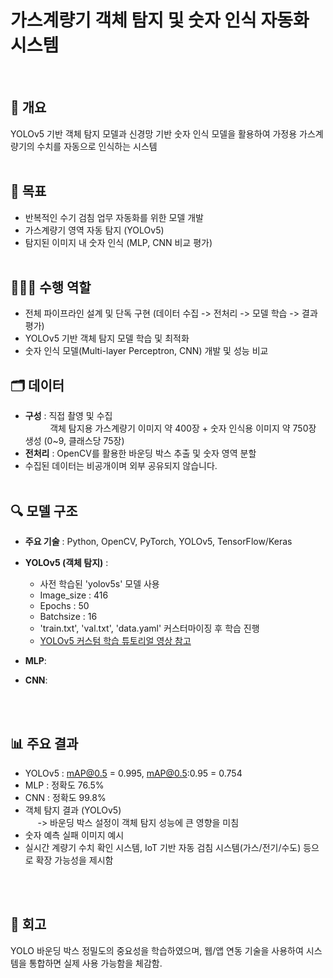 # 가스계량기 객체 탐지 및 숫자 인식 자동화 시스템
<br>

## 💬 개요
YOLOv5 기반 객체 탐지 모델과 신경망 기반 숫자 인식 모델을 활용하여 가정용 가스계량기의 수치를 자동으로 인식하는 시스템
<br><br>

## 📌 목표
- 반복적인 수기 검침 업무 자동화를 위한 모델 개발
- 가스계량기 영역 자동 탐지 (YOLOv5)
- 탐지된 이미지 내 숫자 인식 (MLP, CNN 비교 평가)
<br><br>

## 🙋🏻‍♀️ 수행 역할
- 전체 파이프라인 설계 및 단독 구현 (데이터 수집 -> 전처리 -> 모델 학습 -> 결과 평가)
- YOLOv5 기반 객체 탐지 모델 학습 및 최적화
- 숫자 인식 모델(Multi-layer Perceptron, CNN) 개발 및 성능 비교

## 🗂️ 데이터
- **구성** : 직접 촬영 및 수집 <br>
&nbsp;&nbsp;&nbsp;&nbsp;&nbsp;&nbsp;&nbsp;&nbsp;&nbsp; 객체 탐지용 가스계량기 이미지 약 400장 + 숫자 인식용 이미지 약 750장 생성 (0~9, 클래스당 75장)
- **전처리** : OpenCV를 활용한 바운딩 박스 추출 및 숫자 영역 분할
- 수집된 데이터는 비공개이며 외부 공유되지 않습니다.
<br><br>

## 🔍 모델 구조
- **주요 기술** : Python, OpenCV, PyTorch, YOLOv5, TensorFlow/Keras
- **YOLOv5 (객체 탐지)** :
  - 사전 학습된 'yolov5s' 모델 사용
  - Image_size : 416
  - Epochs : 50
  - Batchsize : 16
  - 'train.txt', 'val.txt', 'data.yaml' 커스터마이징 후 학습 진행
  - [YOLOv5 커스텀 학습 튜토리얼 영상 참고](https://youtu.be/T0DO1C8uYP8?si=dSr4nJK_Cg9B-Bf9)
- **MLP**:

 - **CNN**:

  <br><br>

## 📊 주요 결과
- YOLOv5 : mAP@0.5 = 0.995, mAP@0.5:0.95 = 0.754
- MLP : 정확도 76.5%
- CNN : 정확도 99.8%
- 객체 탐지 결과 (YOLOv5) <br>
&nbsp;&nbsp;&nbsp;&nbsp; -> 바운딩 박스 설정이 객체 탐지 성능에 큰 영향을 미침
- 숫자 예측 실패 이미지 예시
- 실시간 계량기 수치 확인 시스템, IoT 기반 자동 검침 시스템(가스/전기/수도) 등으로 확장 가능성을 제시함

<br><br>

## 🔁 회고
YOLO 바운딩 박스 정밀도의 중요성을 학습하였으며, 웹/앱 연동 기술을 사용하여 시스템을 통합하면 실제 사용 가능함을 체감함.
